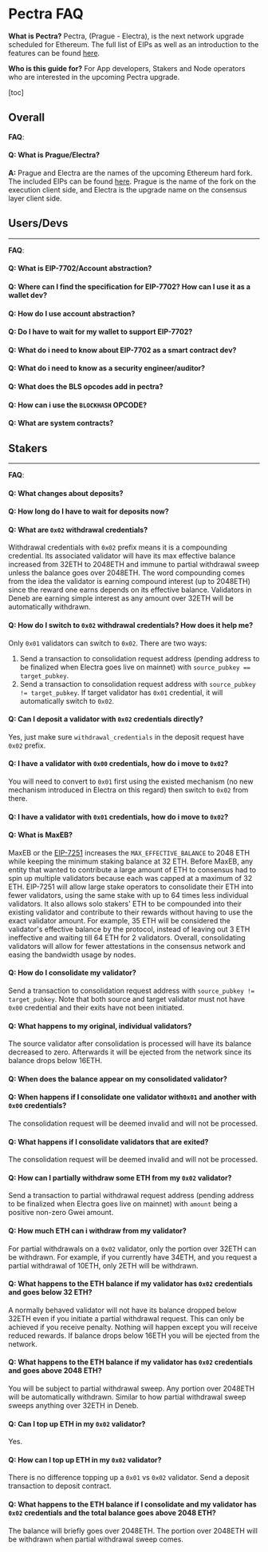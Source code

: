 # Pectra FAQ

**What is Pectra?**
Pectra, (Prague - Electra), is the next network upgrade scheduled for Ethereum. The full list of EIPs as well as an introduction to the features can be found [here](https://notes.ethereum.org/@ethpandaops/mekong#What-is-in-the-Mekong-testnet).

**Who is this guide for?**
For App developers, Stakers and Node operators who are interested in the upcoming Pectra upgrade.

[toc]

Overall
---
**FAQ**:
#### **Q:** What is Prague/Electra?
**A:** Prague and Electra are the names of the upcoming Ethereum hard fork. The included EIPs can be found [here](https://eips.ethereum.org/EIPS/eip-7600). Prague is the name of the fork on the execution client side, and Electra is the upgrade name on the consensus layer client side. 

## Users/Devs
---
**FAQ**:
#### **Q:** What is EIP-7702/Account abstraction?
#### **Q:** Where can I find the specification for EIP-7702? How can I use it as a wallet dev?
#### **Q:** How do I use account abstraction?
#### **Q:** Do I have to wait for my wallet to support EIP-7702?
#### **Q:** What do i need to know about EIP-7702 as a smart contract dev?
#### **Q:** What do i need to know as a security engineer/auditor?
#### **Q:** What does the BLS opcodes add in pectra?
#### **Q:** How can i use the `BLOCKHASH` OPCODE?
#### **Q:** What are system contracts?
## Stakers
---
**FAQ**:
#### **Q:** What changes about deposits?
#### **Q:** How long do I have to wait for deposits now?
#### **Q:** What are `0x02` withdrawal credentials?
Withdrawal credentials with `0x02` prefix means it is a compounding credential. Its associated validator will have its max effective balance increased from 32ETH to 2048ETH and immune to partial withdrawal sweep unless the balance goes over 2048ETH. The word compounding comes from the idea the validator is earning compound interest (up to 2048ETH) since the reward one earns depends on its effective balance. Validators in Deneb are earning simple interest as any amount over 32ETH will be automatically withdrawn.
#### **Q:** How do I switch to `0x02` withdrawal credentials? How does it help me?
Only `0x01` validators can switch to `0x02`. There are two ways:
1) Send a transaction to consolidation request address (pending address to be finalized when Electra goes live on mainnet) with `source_pubkey == target_pubkey`.
2) Send a transaction to consolidation request address with `source_pubkey != target_pubkey`. If target validator has `0x01` credential, it will automatically switch to `0x02`.
#### **Q:** Can I deposit a validator with `0x02` credentials directly?
Yes, just make sure `withdrawal_credentials` in the deposit request have `0x02` prefix.
#### **Q:** I have a validator with `0x00` credentials, how do i move to `0x02`?
You will need to convert to `0x01` first using the existed mechanism (no new mechanism introduced in Electra on this regard) then switch to `0x02` from there.
#### **Q:** I have a validator with `0x01` credentials, how do i move to `0x02`?
#### **Q:** What is MaxEB?
MaxEB or the [EIP-7251](https://eips.ethereum.org/EIPS/eip-7251) increases the `MAX_EFFECTIVE_BALANCE` to 2048 ETH while keeping the minimum staking balance at 32 ETH. Before MaxEB, any entity that wanted to contribute a large amount of ETH to consensus had to spin up multiple validators because each was capped at a maximum of 32 ETH. EIP-7251 will allow large stake operators to consolidate their ETH into fewer validators, using the same stake with up to 64 times less individual validators. It also allows solo stakers' ETH to be compounded into their existing validator and contribute to their rewards without having to use the exact validator amount. For example, 35 ETH will be considered the validator's effective balance by the protocol, instead of leaving out 3 ETH ineffective and waiting till 64 ETH for 2 validators. Overall, consolidating validators will allow for fewer attestations in the consensus network and easing the bandwidth usage by nodes.
#### **Q:** How do I consolidate my validator?
Send a transaction to consolidation request address with `source_pubkey != target_pubkey`. Note that both source and target validator must not have `0x00` credential and their exits have not been initiated. 
#### **Q:** What happens to my original, individual validators?
The source validator after consolidation is processed will have its balance decreased to zero. Afterwards it will be ejected from the network since its balance drops below 16ETH.
#### **Q:** When does the balance appear on my consolidated validator?
#### **Q:** When happens if I consolidate one validator with`0x01` and another with `0x00` credentials?
The consolidation request will be deemed invalid and will not be processed. 
#### **Q:** What happens if I consolidate validators that are exited?
The consolidation request will be deemed invalid and will not be processed. 
#### **Q:** How can I partially withdraw some ETH from my `0x02` validator?
Send a transaction to partial withdrawal request address (pending address to be finalized when Electra goes live on mainnet) with `amount` being a positive non-zero Gwei amount.
#### **Q:** How much ETH can i withdraw from my validator?
For partial withdrawals on a `0x02` validator, only the portion over 32ETH can be withdrawn. For example, if you currently have 34ETH, and you request a partial withdrawal of 10ETH, only 2ETH will be withdrawn.
#### **Q:** What happens to the ETH balance if my validator has `0x02` credentials and goes below 32 ETH?
A normally behaved validator will not have its balance dropped below 32ETH even if you initiate a partial withdrawal request. This can only be achieved if you receive penalty. Nothing will happen except you will receive reduced rewards. If balance drops below 16ETH you will be ejected from the network.
#### **Q:** What happens to the ETH balance if my validator has `0x02` credentials and goes above 2048 ETH?
You will be subject to partial withdrawal sweep. Any portion over 2048ETH will be automatically withdrawn. Similar to how partial withdrawal sweep sweeps anything over 32ETH in Deneb.
#### **Q:** Can I top up ETH in my `0x02` validator?
Yes.
#### **Q:** How can I top up ETH in my `0x02` validator?
There is no difference topping up a `0x01` vs `0x02` validator. Send a deposit transaction to deposit contract.
#### **Q:** What happens to the ETH balance if I consolidate and my validator has `0x02` credentials and the total balance goes above 2048 ETH?
The balance will briefly goes over 2048ETH. The portion over 2048ETH will be withdrawn when partial withdrawal sweep comes.
